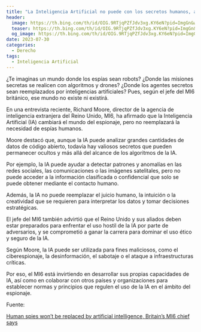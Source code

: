 ```yaml
---
title: "La Inteligencia Artificial no puede con los secretos humanos, afirma el jefe del MI6"
header:
  image: https://th.bing.com/th/id/OIG.9RTjqPZfJdv3xg.KY6eN?pid=ImgGn&w=1024&h=1024&rs=1
  teaser: https://th.bing.com/th/id/OIG.9RTjqPZfJdv3xg.KY6eN?pid=ImgGn&w=1024&h=1024&rs=1
  og_image: https://th.bing.com/th/id/OIG.9RTjqPZfJdv3xg.KY6eN?pid=ImgGn&w=1024&h=1024&rs=1
date: 2023-07-30
categories:
  - Derecho
tags:
  - Inteligencia Artificial
---
```


¿Te imaginas un mundo donde los espías sean robots? ¿Donde las misiones secretas se realicen con algoritmos y drones? ¿Donde los agentes secretos sean reemplazados por inteligencias artificiales? Pues, según el jefe del MI6 británico, ese mundo no existe ni existirá. 

En una entrevista reciente, Richard Moore, director de la agencia de inteligencia extranjera del Reino Unido, MI6, ha afirmado que la Inteligencia Artificial (IA) cambiará el mundo del espionaje, pero no reemplazará la necesidad de espías humanos. 

Moore destacó que, aunque la IA puede analizar grandes cantidades de datos de código abierto, todavía hay valiosos secretos que pueden permanecer ocultos y más allá del alcance de los algoritmos de la IA. 

Por ejemplo, la IA puede ayudar a detectar patrones y anomalías en las redes sociales, las comunicaciones o las imágenes satelitales, pero no puede acceder a la información clasificada o confidencial que solo se puede obtener mediante el contacto humano. 

Además, la IA no puede reemplazar el juicio humano, la intuición o la creatividad que se requieren para interpretar los datos y tomar decisiones estratégicas. 

El jefe del MI6 también advirtió que el Reino Unido y sus aliados deben estar preparados para enfrentar el uso hostil de la IA por parte de adversarios, y se comprometió a ganar la carrera para dominar el uso ético y seguro de la IA. 

Según Moore, la IA puede ser utilizada para fines maliciosos, como el ciberespionaje, la desinformación, el sabotaje o el ataque a infraestructuras críticas. 

Por eso, el MI6 está invirtiendo en desarrollar sus propias capacidades de IA, así como en colaborar con otros países y organizaciones para establecer normas y principios que regulen el uso de la IA en el ámbito del espionaje. 

Fuente:

[Human spies won’t be replaced by artificial intelligence, Britain’s MI6 chief says](https://www.euronews.com/next/2023/07/19/human-spies-wont-be-replaced-by-artificial-intelligence-britains-mi6-chief-says)